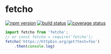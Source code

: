 # fetcho

[![npm version][npm-image]][npm-url]
[![build status][travis-image]][travis-url]
[![coverage status][codecov-image]][codecov-url]


```js
import fetcho from 'fetcho';
// or const fetcho = require('fetcho');
fetcho('https://httpbin.org/get?test=foo')
	.then(console.log)
```

[npm-image]: https://img.shields.io/npm/v/fetcho.svg?style=flat-square
[npm-url]: https://www.npmjs.com/package/fetcho
[travis-image]: https://img.shields.io/travis/caub/fetcho.svg?style=flat-square
[travis-url]: https://travis-ci.org/caub/fetcho
[codecov-image]: https://img.shields.io/codecov/c/github/caub/fetcho.svg?style=flat-square
[codecov-url]: https://codecov.io/gh/caub/fetcho
